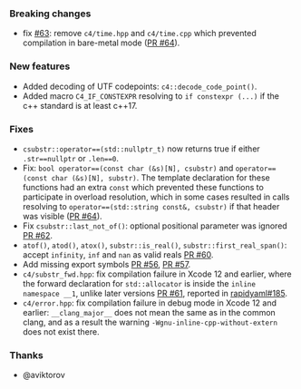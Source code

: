 ### Breaking changes

- fix [#63](https://github.com/biojppm/c4core/issues/63): remove `c4/time.hpp` and `c4/time.cpp` which prevented compilation in bare-metal mode ([PR #64](https://github.com/biojppm/c4core/issues/64)).

### New features

- Added decoding of UTF codepoints: `c4::decode_code_point()`.
- Added macro `C4_IF_CONSTEXPR` resolving to `if constexpr (...)` if the c++ standard is at least c++17.


### Fixes

- `csubstr::operator==(std::nullptr_t)` now returns true if either `.str==nullptr` or `.len==0`.
- Fix: `bool operator==(const char (&s)[N], csubstr)`  and `operator==(const char (&s)[N], substr)`. The template declaration for these functions had an extra `const` which prevented these functions to participate in overload resolution, which in some cases resulted in calls resolving to `operator==(std::string const&, csubstr)` if that header was visible ([PR #64](https://github.com/biojppm/c4core/issues/64)).
- Fix `csubstr::last_not_of()`: optional positional parameter was ignored [PR #62](https://github.com/biojppm/c4core/pull/62).
- `atof()`, `atod()`, `atox()`, `substr::is_real()`, `substr::first_real_span()`: accept `infinity`, `inf` and `nan` as valid reals [PR #60](https://github.com/biojppm/c4core/pull/60).
- Add missing export symbols [PR #56](https://github.com/biojppm/c4core/pull/56), [PR #57](https://github.com/biojppm/c4core/pull/57).
- `c4/substr_fwd.hpp`: fix compilation failure in Xcode 12 and earlier, where the forward declaration for `std::allocator` is inside the `inline namespace __1`, unlike later versions [PR #61](https://github.com/biojppm/c4core/pull/61), reported in [rapidyaml#185](https://github.com/biojppm/rapidyaml/issues/185).
- `c4/error.hpp`: fix compilation failure in debug mode in Xcode 12 and earlier: `__clang_major__` does not mean the same as in the common clang, and as a result the warning `-Wgnu-inline-cpp-without-extern` does not exist there.


### Thanks

- @aviktorov
